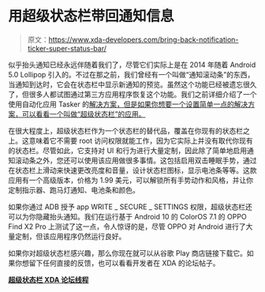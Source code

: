 # 用超级状态栏带回通知信息

> 原文：<https://www.xda-developers.com/bring-back-notification-ticker-super-status-bar/>

似乎抬头通知已经永远伴随着我们了，尽管它们实际上是在 2014 年随着 Android 5.0 Lollipop 引入的。不过在那之前，我们曾经有一个叫做“通知滚动条”的东西，当通知到达时，它会在状态栏中显示新通知的预览。虽然这个功能已经被遗忘很久了，但很多人都试图通过第三方应用程序恢复这个功能。我们之前详细介绍了一个使用自动化应用 Tasker 的[解决方案，但是如果你想要一个设置简单一点的解决方案，可以看看一个叫做“超级状态栏”的应用。](https://www.xda-developers.com/android-bring-back-notification-ticker-tasker/)

在很大程度上，超级状态栏作为一个状态栏的替代品，覆盖在你现有的状态栏之上。这意味着它不需要 root 访问权限就能工作，因为它实际上并没有取代你现有的状态栏。尽管如此，它支持对 UI 和行为进行大量定制，因此除了简单地启用通知滚动条之外，您还可以使用该应用做很多事情。这包括启用双击睡眠手势，通过在状态栏上滑动来快速更改亮度和音量，设计状态栏图标，显示电池条等等。这款应用有一个高级版本，价格为 1.99 美元，可以解锁所有手势动作和风格，并让你定制指示器、跑马灯通知、电池条和颜色。

如果你通过 ADB 授予 app WRITE _ SECURE _ SETTINGS 权限，超级状态栏还可以为你隐藏抬头通知。我们在运行基于 Android 10 的 ColorOS 7.1 的 OPPO Find X2 Pro 上测试了这一点，令人惊讶的是，尽管 OPPO 对 Android 进行了大量定制，但该应用程序仍然运行良好。

如果你对超级状态栏感兴趣，那么你现在就可以从谷歌 Play 商店链接下载它。如果你想留下任何直接的反馈，也可以看看开发者在 XDA 的论坛帖子。

**[超级状态栏 XDA 论坛线程](https://forum.xda-developers.com/android/apps-games/app-super-status-bar-ticker-text-t4065545)**